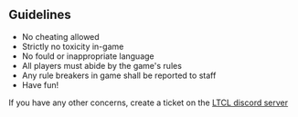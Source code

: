## Guidelines
- No cheating allowed
- Strictly no toxicity in-game
- No fould or inappropriate language
- All players must abide by the game's rules
- Any rule breakers in game shall be reported to staff
- Have fun!

If you have any other concerns, create a ticket on the [LTCL discord server](https://mail.google.com "Check your email!")